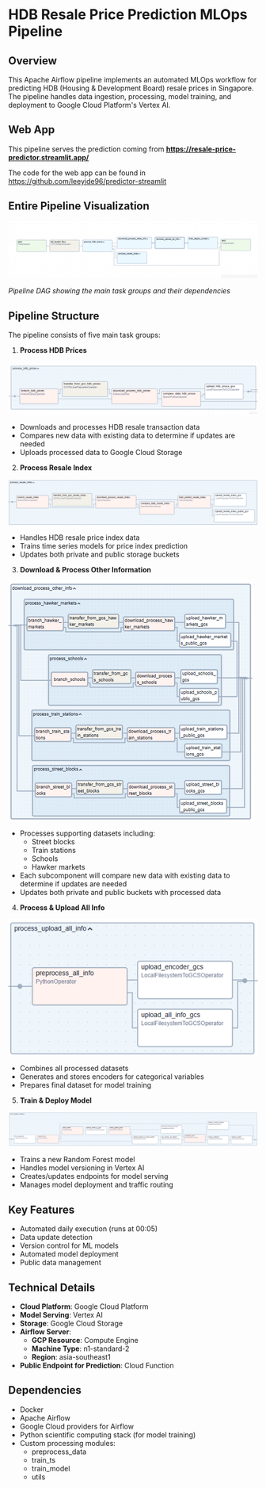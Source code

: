 # HDB Resale Price Prediction MLOps Pipeline

## Overview
This Apache Airflow pipeline implements an automated MLOps workflow for predicting HDB (Housing & Development Board) resale prices in Singapore. The pipeline handles data ingestion, processing, model training, and deployment to Google Cloud Platform's Vertex AI.

## Web App
This pipeline serves the prediction coming from **https://resale-price-predictor.streamlit.app/**

The code for the web app can be found in https://github.com/leeyide96/predictor-streamlit

## Entire Pipeline Visualization
![Entire MLOps Pipeline DAG](screenshots/mlops-pipeline.png)

*Pipeline DAG showing the main task groups and their dependencies*


## Pipeline Structure
The pipeline consists of five main task groups:

1. **Process HDB Prices**

![Process HDB Prices Component](screenshots/hdb-price-component.png)
   - Downloads and processes HDB resale transaction data
   - Compares new data with existing data to determine if updates are needed
   - Uploads processed data to Google Cloud Storage

    
2. **Process Resale Index**

![Process Resale Index Component](screenshots/resale-index-component.png)
   - Handles HDB resale price index data
   - Trains time series models for price index prediction
   - Updates both private and public storage buckets

3. **Download & Process Other Information**

![Process HDB Prices Component](screenshots/other-info-component.png)

   - Processes supporting datasets including:
     - Street blocks
     - Train stations
     - Schools
     - Hawker markets
   - Each subcomponent will compare new data with existing data to determine if updates are needed
   - Updates both private and public buckets with processed data

4. **Process & Upload All Info**

![Process All Info Component](screenshots/all-info-component.png)
   - Combines all processed datasets
   - Generates and stores encoders for categorical variables
   - Prepares final dataset for model training

5. **Train & Deploy Model**

![Train & Deploy Model Component](screenshots/train-deploy-component.png)
   - Trains a new Random Forest model
   - Handles model versioning in Vertex AI
   - Creates/updates endpoints for model serving
   - Manages model deployment and traffic routing

## Key Features
- Automated daily execution (runs at 00:05)
- Data update detection
- Version control for ML models
- Automated model deployment
- Public data management

## Technical Details
- **Cloud Platform**: Google Cloud Platform
- **Model Serving**: Vertex AI
- **Storage**: Google Cloud Storage
- **Airflow Server**:
  - **GCP Resource**: Compute Engine
  - **Machine Type**: n1-standard-2
  - **Region**: asia-southeast1
- **Public Endpoint for Prediction**: Cloud Function

## Dependencies
- Docker
- Apache Airflow
- Google Cloud providers for Airflow
- Python scientific computing stack (for model training)
- Custom processing modules:
  - preprocess_data
  - train_ts
  - train_model
  - utils

